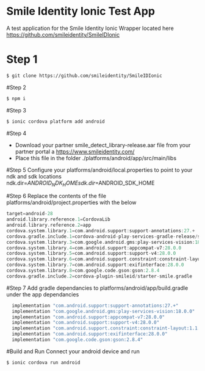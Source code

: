 # Smile Identity Ionic Test App


A test application for the Smile Identity Ionic Wrapper located here https://github.com/smileidentity/SmileIDIonic

# Step 1
```sh
$ git clone https://github.com/smileidentity/SmileIDIonic
```

#Step 2
```sh
$ npm i
```

#Step 3
```sh
$ ionic cordova platform add android
```

#Step 4 
- Download your partner smile_detect_library-release.aar file from your partner portal a https://www.smileidentity.com/
- Place this file in the folder ./platforms/android/app/src/main/libs

#Step 5
Configure your platforms/android/local.properties to point to your ndk and sdk locations
ndk.dir=$ANDROID_NDK_HOME
sdk.dir=$ANDROID_SDK_HOME

#Step 6
Replace the contents of the file platforms/android/project.properties with the below
```groovy
target=android-28
android.library.reference.1=CordovaLib
android.library.reference.2=app
cordova.system.library.1=com.android.support:support-annotations:27.+
cordova.gradle.include.1=cordova-android-play-services-gradle-release/starter-cordova-android-play-services-gradle-release.gradle
cordova.system.library.3=com.google.android.gms:play-services-vision:18.0.0
cordova.system.library.4=com.android.support:appcompat-v7:28.0.0
cordova.system.library.5=com.android.support:support-v4:28.0.0
cordova.system.library.6=com.android.support.constraint:constraint-layout:1.1.3
cordova.system.library.7=com.android.support:exifinterface:28.0.0
cordova.system.library.8=com.google.code.gson:gson:2.8.4
cordova.gradle.include.2=cordova-plugin-smileid/starter-smile.gradle
```
#Step 7
Add gradle dependancies to platforms/android/app/build.gradle under the app dependancies
```groovy
  implementation "com.android.support:support-annotations:27.+"
  implementation "com.google.android.gms:play-services-vision:18.0.0"
  implementation "com.android.support:appcompat-v7:28.0.0"
  implementation "com.android.support:support-v4:28.0.0"
  implementation "com.android.support.constraint:constraint-layout:1.1.3"
  implementation "com.android.support:exifinterface:28.0.0"
  implementation "com.google.code.gson:gson:2.8.4"
```
#Build and Run
Connect your android device and run
```sh
$ ionic cordova run android
```

